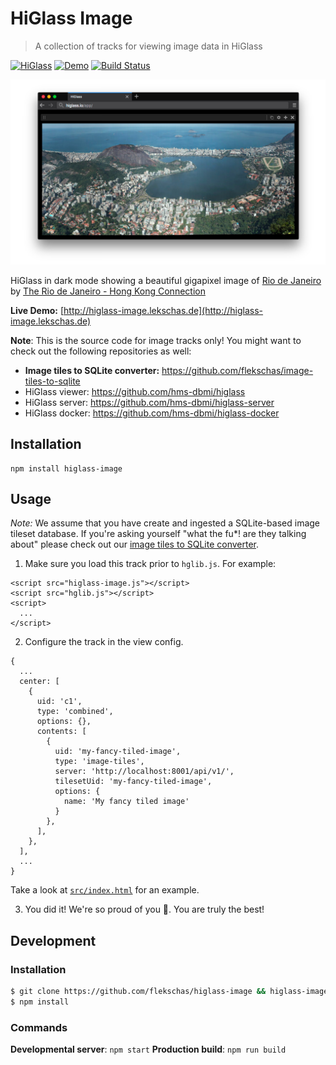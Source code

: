 # HiGlass Image

> A collection of tracks for viewing image data in HiGlass

[![HiGlass](https://img.shields.io/badge/higlass-👍-red.svg?colorB=000000)](http://higlass.io)
[![Demo](https://img.shields.io/badge/demo-🙈-red.svg?colorB=000000)](http://higlass-image.lekschas.de/)
[![Build Status](https://img.shields.io/travis/flekschas/higlass-image/master.svg?colorB=000000)](https://travis-ci.org/flekschas/higlass-image)

![HiGlass showing](/teaser.jpg?raw=true "Rio de Janeiro by Rio HK")

HiGlass in dark mode showing a beautiful gigapixel image of [Rio de Janeiro](http://www.gigapan.com/gigapans/66020) by [The Rio de Janeiro - Hong Kong Connection](https://www.visgraf.impa.br/riohk/)

**Live Demo:** [http://higlass-image.lekschas.de](http://higlass-image.lekschas.de)

**Note**: This is the source code for image tracks only! You might want to check out the following repositories as well:

- **Image tiles to SQLite converter:** https://github.com/flekschas/image-tiles-to-sqlite
- HiGlass viewer: https://github.com/hms-dbmi/higlass
- HiGlass server: https://github.com/hms-dbmi/higlass-server
- HiGlass docker: https://github.com/hms-dbmi/higlass-docker

## Installation

```
npm install higlass-image
```

## Usage

_Note:_ We assume that you have create and ingested a SQLite-based image tileset database. If you're asking yourself "what the fu\*! are they talking about" please check out our [image tiles to SQLite converter](https://github.com/flekschas/image-tiles-to-sqlite).

1. Make sure you load this track prior to `hglib.js`. For example:

```
<script src="higlass-image.js"></script>
<script src="hglib.js"></script>
<script>
  ...
</script>
```

2. Configure the track in the view config.

```
{
  ...
  center: [
    {
      uid: 'c1',
      type: 'combined',
      options: {},
      contents: [
        {
          uid: 'my-fancy-tiled-image',
          type: 'image-tiles',
          server: 'http://localhost:8001/api/v1/',
          tilesetUid: 'my-fancy-tiled-image',
          options: {
            name: 'My fancy tiled image'
          }
        },
      ],
    },
  ],
  ...
}
```

Take a look at [`src/index.html`](src/index.html) for an example.

3. You did it! We're so proud of you 🎉. You are truly the best!

## Development

### Installation

```bash
$ git clone https://github.com/flekschas/higlass-image && higlass-image
$ npm install
```

### Commands

**Developmental server**: `npm start`
**Production build**: `npm run build`
